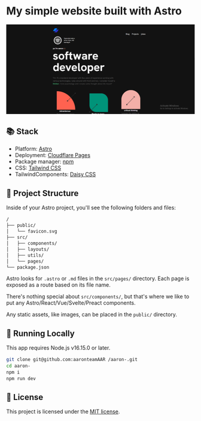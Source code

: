 # My simple website built with Astro

![screenshot](/public/images/screenshot.png)

## 📚 Stack

- Platform: [Astro](https://astro.build/)
- Deployment: [Cloudflare Pages](https://pages.cloudflare.com/)
- Package manager: [npm](https://npmjs.com/)
- CSS: [Tailwind CSS](https://tailwindcss.com/)
- TailwindComponents: [Daisy CSS](https://daisyui.com/)


## 🚀 Project Structure

Inside of your Astro project, you'll see the following folders and files:

```
/
├── public/
│   └── favicon.svg
├── src/
│   ├── components/
│   ├── layouts/
│   ├── utils/
│   └── pages/
└── package.json
```


Astro looks for `.astro` or `.md` files in the `src/pages/` directory. Each page is exposed as a route based on its file name.

There's nothing special about `src/components/`, but that's where we like to put any Astro/React/Vue/Svelte/Preact components.

Any static assets, like images, can be placed in the `public/` directory.

## 🧞 Running Locally

This app requires Node.js v16.15.0 or later.

```bash
git clone git@github.com:aaronteamAAR /aaron-.git
cd aaron-
npm i
npm run dev
```

## 📝 License

This project is licensed under the [MIT license](/LICENSE).

